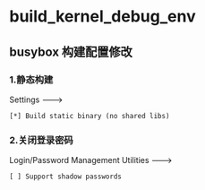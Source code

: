 # build_kernel_debug_env

## busybox 构建配置修改
### 1.静态构建

Settings  --->

    [*] Build static binary (no shared libs)
### 2.关闭登录密码

Login/Password Management Utilities  --->

    [ ] Support shadow passwords
    


